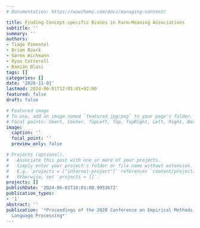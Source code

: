 ```yaml
---
# Documentation: https://wowchemy.com/docs/managing-content/

title: Finding Concept-specific Biases in Form–Meaning Associations
subtitle: ''
summary: ''
authors:
- Tiago Pimentel
- Brian Roark
- Søren Wichmann
- Ryan Cotterell
- Damián Blasi
tags: []
categories: []
date: '2020-11-01'
lastmod: 2024-06-01T12:01:01+02:00
featured: false
draft: false

# Featured image
# To use, add an image named `featured.jpg/png` to your page's folder.
# Focal points: Smart, Center, TopLeft, Top, TopRight, Left, Right, BottomLeft, Bottom, BottomRight.
image:
  caption: ''
  focal_point: ''
  preview_only: false

# Projects (optional).
#   Associate this post with one or more of your projects.
#   Simply enter your project's folder or file name without extension.
#   E.g. `projects = ["internal-project"]` references `content/project/deep-learning/index.md`.
#   Otherwise, set `projects = []`.
projects: []
publishDate: '2024-06-01T10:01:00.995367Z'
publication_types:
- '1'
abstract: ''
publication: '*Proceedings of the 2020 Conference on Empirical Methods in Natural
  Language Processing*'
---
```

